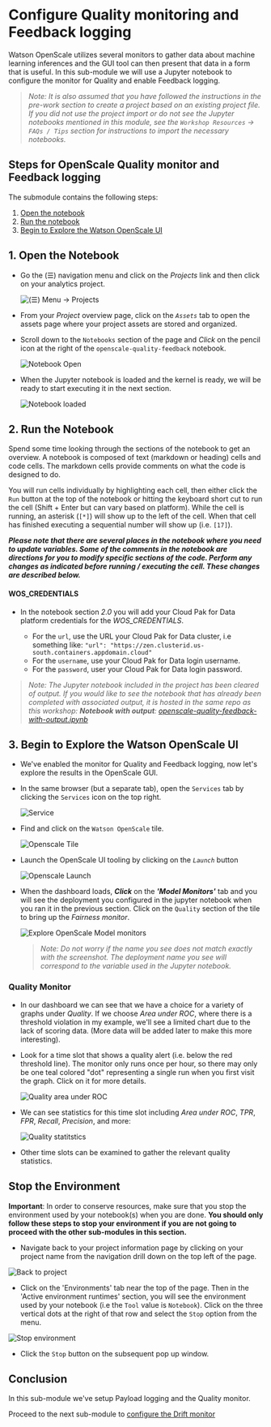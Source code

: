 # Configure Quality monitoring and Feedback logging

Watson OpenScale utilizes several monitors to gather data about machine learning inferences and the GUI tool can then present that data in a form that is useful. In this sub-module we will use a Jupyter notebook to configure the monitor for Quality and enable Feedback logging.

> *Note: It is also assumed that you have followed the instructions in the pre-work section to create a project based on an existing project file. If you did not use the project import or do not see the Jupyter notebooks mentioned in this module, see the `Workshop Resources` -> `FAQs / Tips` section for instructions to import the necessary notebooks.*

## Steps for OpenScale Quality monitor and Feedback logging

The submodule contains the following steps:

1. [Open the notebook](#1-open-the-notebook)
1. [Run the notebook](#2-run-the-notebook)
1. [Begin to Explore the Watson OpenScale UI](#3-begin-to-explore-the-watson-openscale-ui)

## 1. Open the Notebook

* Go the (☰) navigation menu and click on the *Projects* link and then click on your analytics project.

  ![(☰) Menu -> Projects](../.gitbook/assets/images/navigation/menu-projects.png)

* From your *Project* overview page, click on the *`Assets`* tab to open the assets page where your project assets are stored and organized.

* Scroll down to the `Notebooks` section of the page and *Click* on the pencil icon at the right of the `openscale-quality-feedback` notebook.

  ![Notebook Open](../.gitbook/assets/images/openscale-config/openscale-config-quality-notebook.png)

* When the Jupyter notebook is loaded and the kernel is ready, we will be ready to start executing it in the next section.

  ![Notebook loaded](../.gitbook/assets/images/openscale/openscale-fullconfignotebook-loaded.png)

## 2. Run the Notebook

Spend some time looking through the sections of the notebook to get an overview. A notebook is composed of text (markdown or heading) cells and code cells. The markdown cells provide comments on what the code is designed to do.

You will run cells individually by highlighting each cell, then either click the `Run` button at the top of the notebook or hitting the keyboard short cut to run the cell (Shift + Enter but can vary based on platform). While the cell is running, an asterisk (`[*]`) will show up to the left of the cell. When that cell has finished executing a sequential number will show up (i.e. `[17]`).

_**Please note that there are several places in the notebook where you need to update variables. Some of the comments in the notebook are directions for you to modify specific sections of the code. Perform any changes as indicated before running / executing the cell. These changes are described below.**_

#### WOS_CREDENTIALS

* In the notebook section *2.0*  you will add your Cloud Pak for Data platform credentials for the *WOS_CREDENTIALS*.

  * For the `url`, use the URL your Cloud Pak for Data cluster, i.e something like: `"url": "https://zen.clusterid.us-south.containers.appdomain.cloud"`
  * For the `username`, use your Cloud Pak for Data login username.
  * For the `password`, user your Cloud Pak for Data login password.

> *Note: The Jupyter notebook included in the project has been cleared of output. If you would like to see the notebook that has already been completed with associated output, it is hosted in the same repo as this workshop: **Notebook with output**: [openscale-quality-feedback-with-output.ipynb](../../notebooks/with-output/openscale-quality-feedback-with-output.ipynb)*

## 3. Begin to Explore the Watson OpenScale UI

* We've enabled the monitor for Quality and Feedback logging, now let's explore the results in the OpenScale GUI.

* In the same browser \(but a separate tab\), open the `Services` tab by clicking the `Services` icon on the top right.

  ![Service](../.gitbook/assets/images/navigation/services.png)

* Find and click on the `Watson OpenScale` tile.

  ![Openscale Tile](../.gitbook/assets/images/openscale/services-wos-tile.png)

* Launch the OpenScale UI tooling by clicking on the *`Launch`* button

  ![Openscale Launch](../.gitbook/assets/images/openscale/services-wos-launch.png)

* When the dashboard loads, _**Click**_ on the _**'Model Monitors'**_  tab and you will see the deployment you configured in the jupyter notebook when you ran it in the previous section. Click on the `Quality` section of the tile to bring up the *Fairness monitor*.

  ![Explore OpenScale Model monitors](../.gitbook/assets/images/openscale-config/openscale-config-explore-quality-monitors.png)

  > *Note: Do not worry if the name you see does not match exactly with the screenshot. The deployment name you see will correspond to the variable used in the Jupyter notebook.*

### Quality Monitor

* In our dashboard we can see that we have a choice for a variety of graphs under *Quality*. If we choose *Area under ROC*, where there is a threshold violation in my example, we'll see a limited chart due to the lack of scoring data. (More data will be added later to make this more interesting).

* Look for a time slot that shows a quality alert (i.e. below the red threshold line). The monitor only runs once per hour, so there may only be one teal colored "dot" representing a single run when you first visit the graph. Click on it for more details.

  ![Quality area under ROC](../.gitbook/assets/images/openscale-config/openscale-config-quality-area-under-roc.png)

* We can see statistics for this time slot including *Area under ROC*, *TPR*, *FPR*, *Recall*, *Precision*, and more:

  ![Quality statitstics](../.gitbook/assets/images/openscale-config/openscale-config-quality-statistics.png)

* Other time slots can be examined to gather the relevant quality statistics.

## Stop the Environment

**Important**: In order to conserve resources, make sure that you stop the environment used by your notebook(s) when you are done. **You should only follow these steps to stop your environment if you are not going to proceed with the other sub-modules in this section.**

* Navigate back to your project information page by clicking on your project name from the navigation drill down on the top left of the page.

![Back to project](../.gitbook/assets/images/ml/navigate-to-project.png)

* Click on the 'Environments' tab near the top of the page. Then in the 'Active environment runtimes' section, you will see the environment used by your notebook (i.e the `Tool` value is `Notebook`). Click on the three vertical dots at the right of that row and select the `Stop` option from the menu.

![Stop environment](../.gitbook/assets/images/ml/stop-notebook-environment.png)

* Click the `Stop` button on the subsequent pop up window.

## Conclusion

In this sub-module we've setup Payload logging and the Quality monitor.

Proceed to the next sub-module to [configure the Drift monitor](./DRIFT.md)
